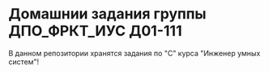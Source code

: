 # Домашнии задания группы ДПО_ФРКТ_ИУС Д01-111
В данном репозитории хранятся задания по "С" курса "Инженер умных систем"!
